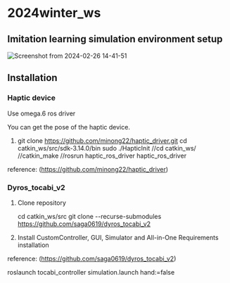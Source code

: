 # 2024winter_ws
## Imitation learning simulation environment setup
![Screenshot from 2024-02-26 14-41-51](https://github.com/yunseo0919/2024winter_ws/assets/161008012/77f31cd6-d6d1-4df2-8cda-71aaa69505f0)

## Installation
### Haptic device
Use omega.6 ros driver

You can get the pose of the haptic device.

1. 
    git clone https://github.com/minong22/haptic_driver.git
    cd catkin_ws/src/sdk-3.14.0/bin
    sudo ./HapticInit
    //cd catkin_ws/
    //catkin_make
    //rosrun haptic_ros_driver haptic_ros_driver

reference: (https://github.com/minong22/haptic_driver)

### Dyros_tocabi_v2
1. Clone repository

    cd catkin_ws/src
    git clone --recurse-submodules https://github.com/saga0619/dyros_tocabi_v2

2. Install CustomController, GUI, Simulator and All-in-One Requirements installation

reference: (https://github.com/saga0619/dyros_tocabi_v2)



roslaunch tocabi_controller simulation.launch hand:=false

